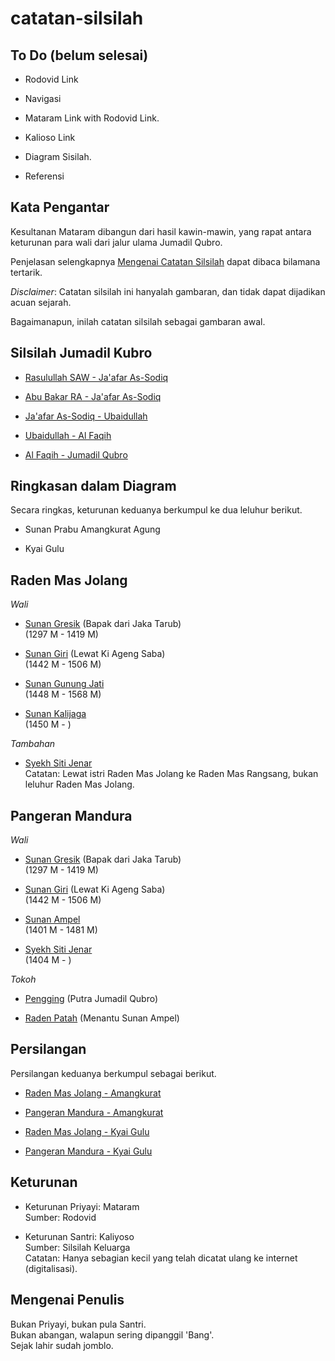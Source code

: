 # catatan-silsilah

## To Do (belum selesai)

*	Rodovid Link

*	Navigasi 

*	Mataram Link with Rodovid Link.

*	Kalioso Link

*	Diagram Sisilah.

*	Referensi

## Kata Pengantar

Kesultanan Mataram dibangun dari hasil kawin-mawin,
yang rapat antara keturunan para wali dari jalur ulama Jumadil Qubro.

Penjelasan selengkapnya [Mengenai Catatan Silsilah][about]
dapat dibaca bilamana tertarik.

*Disclaimer*: Catatan silsilah ini hanyalah gambaran,
dan tidak dapat dijadikan acuan sejarah.


Bagaimanapun, inilah catatan silsilah sebagai gambaran awal.


## Silsilah Jumadil Kubro

*	[Rasulullah SAW - Ja'afar As-Sodiq][01]

*	[Abu Bakar RA - Ja'afar As-Sodiq][02]

*	[Ja'afar As-Sodiq - Ubaidullah][04]

*	[Ubaidullah - Al Faqih][05]

*	[Al Faqih - Jumadil Qubro][07]


## Ringkasan dalam Diagram

Secara ringkas, keturunan keduanya berkumpul ke dua leluhur berikut.

*	Sunan Prabu Amangkurat Agung

*	Kyai Gulu


## Raden Mas Jolang

*Wali*

*	[Sunan Gresik][21] (Bapak dari Jaka Tarub)
	<br/>(1297 M - 1419 M)

*	[Sunan Giri][21] (Lewat Ki Ageng Saba)
	<br/>(1442 M - 1506 M)

*	[Sunan Gunung Jati][23]
	<br/>(1448 M - 1568 M)

*	[Sunan Kalijaga][24]
	<br/>(1450 M - )

*Tambahan*

*	[Syekh Siti Jenar][26]
	<br/>Catatan: Lewat istri Raden Mas Jolang ke Raden Mas Rangsang, bukan leluhur Raden Mas Jolang.


## Pangeran Mandura

*Wali*

*	[Sunan Gresik][11] (Bapak dari Jaka Tarub)
	<br/>(1297 M - 1419 M)

*	[Sunan Giri][12] (Lewat Ki Ageng Saba)
	<br/>(1442 M - 1506 M)

*	[Sunan Ampel][13]
	<br/>(1401 M - 1481 M) 

*	[Syekh Siti Jenar][16]
	<br/>(1404 M - )

*Tokoh*

*	[Pengging][17] (Putra Jumadil Qubro)

*	[Raden Patah][19] (Menantu Sunan Ampel)


## Persilangan

Persilangan keduanya berkumpul sebagai berikut.

*	[Raden Mas Jolang - Amangkurat][31]

*	[Pangeran Mandura - Amangkurat][32]

*	[Raden Mas Jolang - Kyai Gulu][33]

*	[Pangeran Mandura - Kyai Gulu][34]


## Keturunan

*	Keturunan Priyayi: Mataram
	<br/>Sumber: Rodovid

*	Keturunan Santri: Kaliyoso
	<br/>Sumber: Silsilah Keluarga
	<br/>Catatan: Hanya sebagian kecil yang telah dicatat ulang ke internet (digitalisasi).


## Mengenai Penulis

Bukan Priyayi, bukan pula Santri.<br/>
Bukan abangan, walapun sering dipanggil 'Bang'.<br/>
Sejak lahir sudah jomblo.


[about]: https://github.com/epsi-rns/catatan-silsilah/blob/master/about.md

[01]: https://github.com/epsi-rns/catatan-silsilah/blob/master/jumadil/01-rasulullah.md
[02]: https://github.com/epsi-rns/catatan-silsilah/blob/master/jumadil/02-abu-bakar.md
[04]: https://github.com/epsi-rns/catatan-silsilah/blob/master/jumadil/04-jaafar-as-sodiq.md
[05]: https://github.com/epsi-rns/catatan-silsilah/blob/master/jumadil/05-ubaidullah.md
[07]: https://github.com/epsi-rns/catatan-silsilah/blob/master/jumadil/07-al-faqih.md

[21]: https://github.com/epsi-rns/catatan-silsilah/blob/master/jolang/21-sunan-gresik.md
[22]: https://github.com/epsi-rns/catatan-silsilah/blob/master/jolang/22-sunan-giri.md
[23]: https://github.com/epsi-rns/catatan-silsilah/blob/master/jolang/23-sunan-gunung-jati.md
[24]: https://github.com/epsi-rns/catatan-silsilah/blob/master/jolang/24-sunan-kalijaga.md
[26]: https://github.com/epsi-rns/catatan-silsilah/blob/master/jolang/26-syekh-siti-jenar.md

[11]: https://github.com/epsi-rns/catatan-silsilah/blob/master/mandura/11-sunan-gresik.md
[12]: https://github.com/epsi-rns/catatan-silsilah/blob/master/mandura/12-sunan-giri.md
[13]: https://github.com/epsi-rns/catatan-silsilah/blob/master/mandura/13-sunan-ampel.md
[16]: https://github.com/epsi-rns/catatan-silsilah/blob/master/mandura/16-syekh-siti-jenar.md
[17]: https://github.com/epsi-rns/catatan-silsilah/blob/master/mandura/17-pengging.md
[19]: https://github.com/epsi-rns/catatan-silsilah/blob/master/mandura/19-raden-patah.md

[31]: https://github.com/epsi-rns/catatan-silsilah/blob/master/silang/31-jolang-amangkurat.md
[32]: https://github.com/epsi-rns/catatan-silsilah/blob/master/silang/32-mandura-amangkurat.md
[33]: https://github.com/epsi-rns/catatan-silsilah/blob/master/silang/33-jolang-gulu.md
[34]: https://github.com/epsi-rns/catatan-silsilah/blob/master/silang/34-mandura-gulu.md
